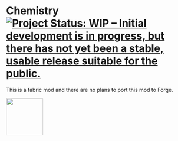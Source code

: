 # Chemistry [![Project Status: WIP – Initial development is in progress, but there has not yet been a stable, usable release suitable for the public.](https://www.repostatus.org/badges/latest/wip.svg)](https://www.repostatus.org/#wip)

This is a fabric mod and there are no plans to port this mod to Forge.

<a href="https://www.curseforge.com/minecraft/mc-mods/fabric-api"><img src="https://i.imgur.com/Ol1Tcf8.png" width=100px /></a>
